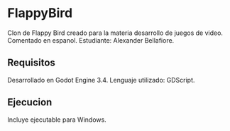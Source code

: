 # FlappyBird

Clon de Flappy Bird creado para la materia desarrollo de juegos de video.
Comentado en espanol.
Estudiante: Alexander Bellafiore.

## Requisitos

Desarrollado en Godot Engine 3.4. Lenguaje utilizado: GDScript.

## Ejecucion

Incluye ejecutable para Windows.
